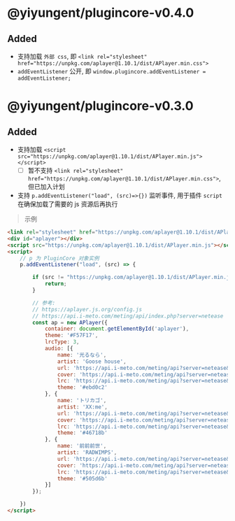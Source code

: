 

# @yiyungent/plugincore-v0.4.0

## Added

- 支持加载 `外部 css`, 即 `<link rel="stylesheet" href="https://unpkg.com/aplayer@1.10.1/dist/APlayer.min.css">`
- `addEventListener` 公开, 即 `window.plugincore.addEventListener = addEventListener;`


# @yiyungent/plugincore-v0.3.0

## Added

- 支持加载 `<script src="https://unpkg.com/aplayer@1.10.1/dist/APlayer.min.js"></script>`
  - [ ] 暂不支持 `<link rel="stylesheet" href="https://unpkg.com/aplayer@1.10.1/dist/APlayer.min.css">`, 但已加入计划
- 支持 `p.addEventListener("load", (src)=>{})` 监听事件, 用于插件 `script` 在确保加载了需要的 js 资源后再执行

> 示例

```html
<link rel="stylesheet" href="https://unpkg.com/aplayer@1.10.1/dist/APlayer.min.css">
<div id="aplayer"></div>
<script src="https://unpkg.com/aplayer@1.10.1/dist/APlayer.min.js"></script>
<script>
    // p 为 PluginCore 对象实例
    p.addEventListener("load", (src) => {

        if (src != "https://unpkg.com/aplayer@1.10.1/dist/APlayer.min.js") {
            return;
        }

        // 参考:  
        // https://aplayer.js.org/config.js
        // https://api.i-meto.com/meting/api/index.php?server=netease
        const ap = new APlayer({
            container: document.getElementById('aplayer'),
            theme: '#F57F17',
            lrcType: 3,
            audio: [{
                name: '光るなら',
                artist: 'Goose house',
                url: 'https://api.i-meto.com/meting/api?server=netease&type=url&id=35847388&auth=ea47006318283154c3dc1e60fe3b37f0a20a2657',
                cover: 'https://api.i-meto.com/meting/api?server=netease&type=pic&id=109951164852190706&auth=b55cdaa7ac51009b74388bf15a392a3a6adabd17',
                lrc: 'https://api.i-meto.com/meting/api?server=netease&type=lrc&id=1464110291&auth=c1dd39b39f416702f68fa15d44953e8c4950bdd2',
                theme: '#ebd0c2'
            }, {
                name: 'トリカゴ',
                artist: 'XX:me',
                url: 'https://api.i-meto.com/meting/api?server=netease&type=url&id=33166086&auth=35fd43fe4c336c1368c99b707e2d688dbf4d2fb2',
                cover: 'https://api.i-meto.com/meting/api?server=netease&type=pic&id=109951164852190706&auth=b55cdaa7ac51009b74388bf15a392a3a6adabd17',
                lrc: 'https://api.i-meto.com/meting/api?server=netease&type=lrc&id=1464110291&auth=c1dd39b39f416702f68fa15d44953e8c4950bdd2',
                theme: '#46718b'
            }, {
                name: '前前前世',
                artist: 'RADWIMPS',
                url: 'https://api.i-meto.com/meting/api?server=netease&type=url&id=35847388&auth=ea47006318283154c3dc1e60fe3b37f0a20a2657',
                cover: 'https://api.i-meto.com/meting/api?server=netease&type=pic&id=109951164852190706&auth=b55cdaa7ac51009b74388bf15a392a3a6adabd17',
                lrc: 'https://api.i-meto.com/meting/api?server=netease&type=lrc&id=1464110291&auth=c1dd39b39f416702f68fa15d44953e8c4950bdd2',
                theme: '#505d6b'
            }]
        });

    })
</script>
```


